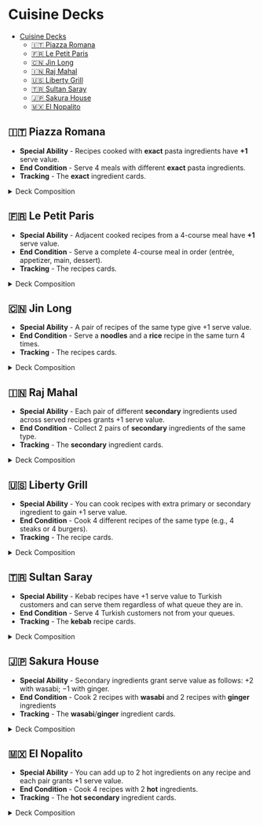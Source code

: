 # Cuisine Decks


<!-- TOC -->
* [Cuisine Decks](#cuisine-decks)
  * [🇮🇹 Piazza Romana](#-piazza-romana)
  * [🇫🇷 Le Petit Paris](#-le-petit-paris)
  * [🇨🇳 Jin Long](#-jin-long)
  * [🇮🇳 Raj Mahal](#-raj-mahal)
  * [🇺🇸 Liberty Grill](#-liberty-grill)
  * [🇹🇷 Sultan Saray](#-sultan-saray)
  * [🇯🇵 Sakura House](#-sakura-house)
  * [🇲🇽 El Nopalito](#-el-nopalito)
<!-- TOC -->

## 🇮🇹 Piazza Romana

- **Special Ability** - Recipes cooked with **exact** pasta ingredients have **+1** serve value.
- **End Condition** - Serve 4 meals with different **exact** pasta ingredients.
- **Tracking** - The **exact** ingredient cards.

<details>
  <summary>Deck Composition</summary>

- Ingredient Cards (26)
  - Primary (13):
    - Spaghetti (2)
    - Fettuccine (2)
    - Tagliatelle (2)
    - Lasagna Sheets (2)
    - Penne (2)
    - Campanelle (1)
    - Gnocchi (1)
    - Ravioli (1)
  - Secondary (10)
  - Optional (3):
    - Basil
    - Balsamic Vinegar
    - Parmigiano
- Recipe Cards (14):
  - Easy Recipes (4)
    - Farfalle al Salmone [kitchenware]
    - Fusilli Caprese [cookware]
    - Rigatoni alla Gricia [tableware]
    - Cannelloni Ricotta e Spinaci [kitchenware]
  - Normal Recipes (7)
    - Spaghetti Carbonara (Spaghetti) [cookware]
    - Fettuccine Alfredo (Fettuccine) [tableware]
    - Lasagna Verde (Lasagna Sheets) [kitchenware]
    - Tagliatelle alla Bolognese (Tagliatelle) [cookware]
    - Cacio e Pepe (Spaghetti) [tableware]
    - Penne all’Arrabbiata (Penne) [kitchenware]
    - Penne al Pesto (Penne) [cookware]
  - Hard Recipes (3)
    - Lasagna al Forno (Lasagna Sheets) [tableware]
    - Fettuccine ai Porcini e Tartufo (Fettuccine) [kitchenware]
    - Tagliatelle ai Funghi Porcini (Tagliatelle) [cookware]
- Drink Cards (3) 🍷
  - Espresso - Discard 5 different prepared and unused pasta ingredients
  - Limoncello - Discard 3 recipes each cooked with different pasta ingredient
  - Aperol Spritz - Discard 2 recipes cooked with exact pasta ingredients
- Utensil Cards (3) 🍽️
  - Kitchenware
  - Cookware
  - Tableware
- Event Cards (3)
  - Complaint (1)
  - Discount (1) 
  - Promotion (1)
- Customer Cards (10)
  - 1/1 🍽
  - 1/2 🌎🏅
  - 1/3 🏅🏅🍷
  - 2/1 🍽
  - 2/2 🌎🍷
  - 2/3 🍷🍷️🏅
  - 3/1 🍽️
  - 3/2 🌎🍽
  - 3/3 🏅🍷🍽
  - 4/3 🍷🍷🍷
- Ability Card (1)
</details>

## 🇫🇷 Le Petit Paris

- **Special Ability** - Adjacent cooked recipes from a 4-course meal have **+1** serve value.
- **End Condition** - Serve a complete 4-course meal in order (entrée, appetizer, main, dessert).
- **Tracking** - The recipes cards.

<details>
  <summary>Deck Composition</summary>

- Ingredient Cards (25)
  - Primary (12)
  - Secondary (10)
  - Optional (3):
    - Herbs de Provence
    - Butter
    - Cream
- Recipe Cards (15):
  - Easy Recipes (4)
    - Soupe à l’Oignon (entrée) [cookware]
    - Bouillabaisse (entrée) [tableware]
    - Garbure (entrée) [kitchenware]
    - Tourin (entrée) [cookware]
  - Normal Recipes (8):
    - Quiche Lorraine (Appetizer) [tableware]
    - Escargots de Bourguignon (Appetizer) [kitchenware]
    - Salade Niçoise (Appetizer) [cookware]
    - Soufflé au Fromage (Appetizer) [tableware]
    - Ratatouille (Main) [kitchenware]
    - Boeuf Bourguignon (Main) [cookware]
    - Châteaubriand (Main) [tableware]
    - Croque Monsieur (Main) [kitchenware]
  - Hard Recipes (3):	
    - Pain Perdu (Dessert) [cookware]
    - Crème Brûlée (Dessert) [tableware]
    - Tarte Tatin (Dessert) [kitchenware]
- Drink Cards (3) 🍷
  - Champagne - Discard 4 prepared and unused secondary ingredients
  - Cognac - Discard 3 different courses as cooked recipes
  - Pernod - Discard 2 recipes with optional ingredients
- Utensil Cards (3) 🍽️
  - Kitchenware
  - Cookware
  - Tableware
- Event Cards (3)
  - Complaint (1) 
  - Discount (1)  
  - Promotion (1) 
- Customer Cards (10)
  - 1/1 🍷
  - 1/2 🌎🍽
  - 1/3 🍽🍽🏅
  - 2/1 🍷
  - 2/2 🌎🏅
  - 2/3 🏅🏅🍽
  - 3/1 🍷
  - 3/2 🌎🍷
  - 3/3 🍽🏅🍷
  - 4/3 🏅🏅🏅
- Ability Card (1)
</details>

## 🇨🇳 Jin Long

- **Special Ability** - A pair of recipes of the same type give +1 serve value.
- **End Condition** - Serve a **noodles** and a **rice** recipe in the same turn 4 times.
- **Tracking** - The recipes cards.

<details>
  <summary>Deck Composition</summary>

- Ingredient Cards (24)  
  - Primary (12):
  - Secondary (9)
  - Optional (3):
    - Shiitake Mushrooms
    - Soy Sauce
    - Mung Bean Sprouts
- Recipe Cards (16):
  - Easy Recipes (7)
    - Mapo Tofu [tableware]
    - Coconut Rice (Rice) [kitchenware]
    - Congee [cookware]
    - Sticky Rice with Mango (Rice) [tableware]
    - Dry-Fried Green Beans [kitchenware]
    - Kung Pao Chicken [cookware]
    - Zha Jiang Mian (Noodles) [tableware]
  - Normal Recipes (6):
    - Soup Noodles with Chicken (Noodles) [kitchenware]
    - Hainanese Chicken Rice (Rice) [cookware]
    - Claypot Rice (Rice) [tableware]
    - Yangzhou Fried Rice (Rice) [kitchenware]
    - Cantonese Beef Chow Fun (Noodles) [cookware]
    - Sichuan Dan Dan Noodles (Noodles) [tableware]
  - Hard Recipes (3)
    - Lo Mein (Noodles) [kitchenware]
    - Peking Duck Fried Rice (Rice) [cookware]
    - Dragon Beard Noodles (Noodles) [tableware]
- Drink Cards (3) 🍷
  - Baijiu - Discard 3 primary & 2 secondary prepared unused ingredients
  - Huangjiu - Discard 4 easy cooked recipes
  - Green Tea - Discard 3 cooked recipes of the same type
- Utensil Cards (3) 🍽️
  - Kitchenware
  - Cookware
  - Tableware
- Event Cards (3)
  - Complaint (1) 
  - Discount (1)  
  - Promotion (1) 
- Customer Cards (10)
  - 1/1 🏅
  - 1/2 🌎🍷
  - 1/3 🍷🍷🍽
  - 2/1 🏅
  - 2/2 🌎🍽
  - 2/3 🍽🍽🍷
  - 3/1 🏅
  - 3/2 🌎🏅
  - 3/3 🍷🍽🏅
  - 4/3 🍽🍽🍽
- Ability Card (1)
</details>

## 🇮🇳 Raj Mahal

- **Special Ability** - Each pair of different **secondary** ingredients used across served recipes
grants +1 serve value.
- **End Condition** - Collect 2 pairs of **secondary** ingredients of the same type.
- **Tracking** - The **secondary** ingredient cards.

<details>
  <summary>Deck Composition</summary>

- Ingredient Cards (26):
  - Primary (11)
  - Secondary (12):
    - Cumin (2)
    - Saffron (2)
    - Tamarind (2)
    - Coriander (2)
    - Cinnamon (2)
    - Cardamom (2)
  - Optional (3):
    - Ghee
    - Coconut Milk
    - Cashew
- Recipe Cards (14):
  - Easy Recipes (4):
    - Jeera Rice [kitchenware]
    - Spiced Lentil Soup [cookware]
    - Tamarind Rice [tableware]
    - Lemon Rice [kitchenware]
  - Normal Recipes (7):
    - Biryani [cookware]
    - Dal Tadka [tableware]
    - Masoor Dal [kitchenware]
    - Chana Masala [cookware]
    - Aloo Gobi [tableware]
    - Paneer Butter Masala [kitchenware]
    - Vegetable Korma [cookware]
  - Hard Recipes (3):
    - Coconut Curry [tableware]
    - Rogan Josh [kitchenware]
    - Malai Kofta [cookware]
- Drink Cards (3) 🍷
  - Feni - Discard 4 different prepared and unused secondary ingredients
  - Lassi - Discard 3 recipes cooked with different secondary ingredients
  - Masala Chai - Discard 2 recipes with extra secondary ingredients
- Utensil Cards (3) 🍽️
  - Kitchenware
  - Cookware
  - Tableware
- Event Cards (3)
  - Complaint (1) 
  - Discount (1)  
  - Promotion (1) 
- Customer Cards (10)
  - 1/1 🍽
  - 1/2 🌎🏅
  - 1/3 🏅🏅🍷
  - 2/1 🍽
  - 2/2 🌎🍷
  - 2/3 🍷🍷️🏅
  - 3/1 🍽️
  - 3/2 🌎🍽
  - 3/3 🏅🍷🍽
  - 4/3 🍷🍷🍷
- Ability Card (1)
</details>

## 🇺🇸 Liberty Grill

- **Special Ability** - You can cook recipes with extra primary or secondary ingredient to gain
+1 serve value.
- **End Condition** - Cook 4 different recipes of the same type (e.g., 4 steaks or 4 burgers).
- **Tracking** - The recipe cards.

<details>
  <summary>Deck Composition</summary>

- Ingredient Cards (25)
  - Primary (12)
  - Secondary (10)
  - Optional (3):
    - Ketchup
    - Mustard
    - Mayo
- Recipe Cards (15):
  - Easy Recipes (4)
    - Lobster Roll [cookware]
    - Cornbread [tableware]
    - Clam Chowder [kitchenware]
    - Johnny Cakes [cookware]
  - Normal Recipes (8):
    - Juicy Lucy (Burger) [tableware]
    - Classic Cheeseburger (Burger) [kitchenware]
    - Bacon Cheeseburger (Burger) [cookware]
    - Green Chile Cheeseburger (Burger) [tableware]
    - Philly Cheesesteak (Steak) [kitchenware]
    - Tomahawk Steak (Steak) [cookware]
    - Porterhouse Steak (Steak) [tableware]
    - Ribeye Steak (Steak) [kitchenware]
  - Hard Recipes (3):
    - Deep-fried Burger (Burger) [cookware]
    - T-bone Steak (Steak) [tableware]
    - Apple Pie [kitchenware]
- Drink Cards (3) 🍷
  - Coke - Discard 6 prepared and unused ingredients
  - Bourbon - Discard 3 cooked recipes of the same type
  - Root Beer - Discard 2 cooked recipes with extra ingredient
- Utensil Cards (3) 🍽️
  - Kitchenware
  - Cookware
  - Tableware
- Event Cards (3)
  - Complaint (1) 
  - Discount (1)  
  - Promotion (1) 
- Customer Cards (10)
  - 1/1 🍷
  - 1/2 🌎🍽
  - 1/3 🍽🍽🏅
  - 2/1 🍷
  - 2/2 🌎🏅
  - 2/3 🏅🏅🍽
  - 3/1 🍷
  - 3/2 🌎🍷
  - 3/3 🍽🏅🍷
  - 4/3 🏅🏅🏅
- Ability Card (1)
</details>

## 🇹🇷 Sultan Saray

- **Special Ability** - Kebab recipes have +1 serve value to Turkish customers and can serve them
regardless of what queue they are in.
- **End Condition** - Serve 4 Turkish customers not from your queues.
- **Tracking** - The **kebab** recipe cards.

<details>
  <summary>Deck Composition</summary>

- Ingredient Cards (24):
  - Primary (12)
  - Secondary (9)
  - Optional (3):
    - Sumac
    - Paprika
    - Pomegranate Juice
- Recipe Cards (16):
  - Easy Recipes (7):
    - Shish Kebab [tableware]
    - Adana Kebab [kitchenware]
    - Iskender Kebab [cookware]
    - Ciğer Kebab [tableware]
    - Döner Kebab [kitchenware]
    - Beyti Kebab [cookware]
    - Tepsi Kebab [tableware]
  - Normal Recipes (6):
    - Patlican Dolmasi [kitchenware]
    - Lahmacun [cookware]
    - Pide [tableware]
    - Köftesi [kitchenware]
    - Muhammara [cookware]
    - Imam Bayildi [tableware]
  - Hard Recipes (3):
    - Baklava [kitchenware]
    - Turkish Delight [cookware]
    - Kadayif [tableware]
- Drink Cards (3) 🍷
  - Raki - Discard 2 prepared & unused optional ingredients
  - Salep - Discard 3 cooked kebab recipes
  - Ayran - Discard 3 cooked non-kebab recipes
- Utensil Cards (3) 🍽️
  - Kitchenware
  - Cookware
  - Tableware
- Event Cards (3)
  - Complaint (1) 
  - Discount (1)  
  - Promotion (1) 
- Customer Cards (10)
  - 1/1 🏅
  - 1/2 🌎🍷
  - 1/3 🍷🍷🍽
  - 2/1 🏅
  - 2/2 🌎🍽
  - 2/3 🍽🍽🍷
  - 3/1 🏅
  - 3/2 🌎🏅
  - 3/3 🍷🍽🏅
  - 4/3 🍽🍽🍽
- Ability Card (1)
</details>

## 🇯🇵 Sakura House

- **Special Ability** - Secondary ingredients grant serve value as follows: +2 with wasabi; 
−1 with ginger.
- **End Condition** - Cook 2 recipes with **wasabi** and 2 recipes with **ginger** ingredients
- **Tracking** - The **wasabi**/**ginger** ingredient cards.

<details>
  <summary>Deck Composition</summary>

- Ingredient Cards (26):  
  - Primary (11)
  - Secondary (12):
    - Umami (5)
    - Wasabi (3)
    - Ginger (4)
  - Optional (3):
    - Nori
    - Sesame Oil
    - Yuzu
- Recipe Cards (14): 
  - Easy Recipes (4)
    - Shoyu Ramen [kitchenware]
    - Onigiri [cookware]
    - Edamame Salad [tableware]
    - Tamago Sushi [kitchenware]
  - Normal Recipes (7):
    - Miso Ramen [cookware]
    - Tonkotsu Ramen [tableware]
    - California Roll [kitchenware]
    - Spicy Tuna Roll [cookware]
    - Udon Noodles with Tempura [tableware]
    - Okonomiyaki [kitchenware]
    - Takoyaki [cookware]
  - Hard Recipes (3):
    - Unagi Sushi Platter [tableware]
    - Omurice [kitchenware]
    - Gyoza [cookware]
- Drink Cards (3) 🍷
  - Sake - Discard 3 prepared and unused secondary ingredients of the same type.
  - Matcha Tea - Discard 1 recipe cooked with a Ginger secondary and an optional ingredient
  - Umeshu - Discard 2 recipes cooked with Umami ingredients
- Utensil Cards (3) 🍽️
  - Kitchenware
  - Cookware
  - Tableware
- Event Cards (3)
  - Complaint (1) 
  - Discount (1)  
  - Promotion (1) 
- Customer Cards (10)
  - 1/1 🍽
  - 1/2 🌎🏅
  - 1/3 🏅🏅🍷
  - 2/1 🍽
  - 2/2 🌎🍷
  - 2/3 🍷🍷️🏅
  - 3/1 🍽️
  - 3/2 🌎🍽
  - 3/3 🏅🍷🍽
  - 4/3 🍷🍷🍷
- Ability Card (1)
</details>

## 🇲🇽 El Nopalito

- **Special Ability** - You can add up to 2 hot ingredients on any recipe and each pair grants 
+1 serve value.
- **End Condition** - Cook 4 recipes with 2 **hot** ingredients.
- **Tracking** - The **hot** **secondary** ingredient cards.

<details>
  <summary>Deck Composition</summary>

- Ingredient Cards (26):
  - Primary (11)
  - Secondary (12):
    - Cayenne Pepper (Hot) (4)
    - Jalapeño (Hot) (4)
    - Avocado (4)
  - Optional (3):
    - Lime
    - Cilantro
    - Sour Cream
- Recipe Cards (14):
  - Easy Recipes (5):
    - Quesadilla [cookware]
    - Taco de Frijoles [tableware]
    - Chilaquiles Verdes [kitchenware]
    - Carne Asada Tacos [cookware]
    - Enchiladas Rojas [tableware]
  - Normal Recipes (6):
    - Mole Poblano with Rice [kitchenware]
    - Burrito de Frijoles [cookware]
    - Chicken Fajitas [tableware]
    - Tostadas de Pollo [kitchenware]
    - Pico de Gallo Nachos [cookware]
    - Taco al Pastor [tableware]
  - Hard Recipes (3):
    - Pozole Rojo [kitchenware]
    - Chiles Rellenos [cookware]
    - Tamales [tableware]
- Drink Cards (3) 🍷
  - Mezcal - Discard 4 prepared and unused hot secondary ingredients
  - Tequila - Discard 4 recipes cooked with at least 1 hot secondary ingredient
  - Tepache - Discard 2 recipes cooked with 2 hot ingredients
- Utensil Cards (3) 🍽️
  - Kitchenware
  - Cookware
  - Tableware
- Event Cards (3)
  - Complaint (1) 
  - Discount (1)  
  - Promotion (1) 
- Customer Cards (10)
  - 1/1 🍷
  - 1/2 🌎🍽
  - 1/3 🍽🍽🏅
  - 2/1 🍷
  - 2/2 🌎🏅
  - 2/3 🏅🏅🍽
  - 3/1 🍷
  - 3/2 🌎🍷
  - 3/3 🍽🏅🍷
  - 4/3 🏅🏅🏅
- Ability Card (1)
</details>
